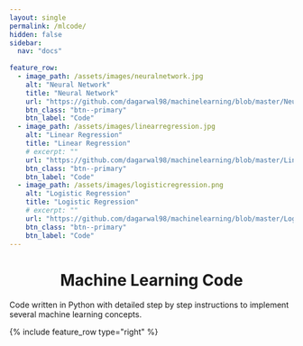 ```yaml
---
layout: single
permalink: /mlcode/
hidden: false
sidebar:
  nav: "docs"
  
feature_row:
  - image_path: /assets/images/neuralnetwork.jpg
    alt: "Neural Network"
    title: "Neural Network"
    url: "https://github.com/dagarwal98/machinelearning/blob/master/Neural%20Network.ipynb"
    btn_class: "btn--primary"
    btn_label: "Code"
  - image_path: /assets/images/linearregression.jpg
    alt: "Linear Regression"
    title: "Linear Regression"
    # excerpt: ""
    url: "https://github.com/dagarwal98/machinelearning/blob/master/Linear%20Regression.ipynb"
    btn_class: "btn--primary"
    btn_label: "Code"  
  - image_path: /assets/images/logisticregression.png
    alt: "Logistic Regression"
    title: "Logistic Regression"
    # excerpt: ""
    url: "https://github.com/dagarwal98/machinelearning/blob/master/Logistic%20Regression.ipynb"
    btn_class: "btn--primary"
    btn_label: "Code"      
---
```


<h1 align="center">Machine Learning Code</h1>

Code written in Python with detailed step by step instructions to implement several machine learning concepts.

{% include feature_row type="right" %}